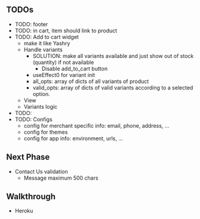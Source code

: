 ## TODOs
  * TODO: footer
  * TODO: in cart, item should link to product
  * TODO: Add to cart widget
    * make it like Yashry
    * Handle variants
      * SOLUTION: make all variants available and just show out of stock (quantity) if not available
        * Disable add_to_cart button
      * useEffect0 for variant init
      * all_opts: array of dicts of all variants of product
      * valid_opts: array of dicts of valid variants according to a selected option.
    * View
    * Variants logic
  * TODO: 
  * TODO: Configs
    * config for merchant specific info: email, phone, address, ...
    * config for themes
    * config for app info: environment, urls, ...

## Next Phase
  * Contact Us validation
    * Message maximum 500 chars

## Walkthrough
  * Heroku